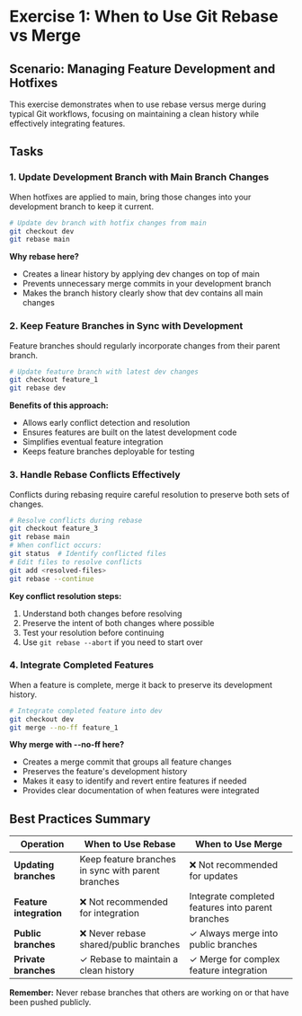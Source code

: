 # Exercise 1: When to Use Git Rebase vs Merge

## Scenario: Managing Feature Development and Hotfixes

This exercise demonstrates when to use rebase versus merge during typical Git workflows, focusing on maintaining a clean history while effectively integrating features.

## Tasks

### 1. Update Development Branch with Main Branch Changes

When hotfixes are applied to main, bring those changes into your development branch to keep it current.

```bash
# Update dev branch with hotfix changes from main
git checkout dev
git rebase main
```

**Why rebase here?**
- Creates a linear history by applying dev changes on top of main
- Prevents unnecessary merge commits in your development branch
- Makes the branch history clearly show that dev contains all main changes

### 2. Keep Feature Branches in Sync with Development

Feature branches should regularly incorporate changes from their parent branch.

```bash
# Update feature branch with latest dev changes
git checkout feature_1
git rebase dev
```

**Benefits of this approach:**
- Allows early conflict detection and resolution
- Ensures features are built on the latest development code
- Simplifies eventual feature integration
- Keeps feature branches deployable for testing

### 3. Handle Rebase Conflicts Effectively

Conflicts during rebasing require careful resolution to preserve both sets of changes.

```bash
# Resolve conflicts during rebase
git checkout feature_3
git rebase main
# When conflict occurs:
git status  # Identify conflicted files
# Edit files to resolve conflicts
git add <resolved-files>
git rebase --continue
```

**Key conflict resolution steps:**
1. Understand both changes before resolving
2. Preserve the intent of both changes where possible
3. Test your resolution before continuing
4. Use `git rebase --abort` if you need to start over

### 4. Integrate Completed Features

When a feature is complete, merge it back to preserve its development history.

```bash
# Integrate completed feature into dev
git checkout dev
git merge --no-ff feature_1
```

**Why merge with --no-ff here?**
- Creates a merge commit that groups all feature changes
- Preserves the feature's development history
- Makes it easy to identify and revert entire features if needed
- Provides clear documentation of when features were integrated

## Best Practices Summary

| Operation | When to Use Rebase | When to Use Merge |
|-----------|-------------------|------------------|
| **Updating branches** | Keep feature branches in sync with parent branches | ❌ Not recommended for updates |
| **Feature integration** | ❌ Not recommended for integration | Integrate completed features into parent branches |
| **Public branches** | ❌ Never rebase shared/public branches | ✓ Always merge into public branches |
| **Private branches** | ✓ Rebase to maintain a clean history | ✓ Merge for complex feature integration |

**Remember:** Never rebase branches that others are working on or that have been pushed publicly.
